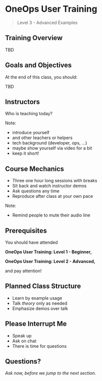 # OneOps User Training

> Level 3 - Advanced Examples


## Training Overview

TBD


## Goals and Objectives

At the end of this class, you should: <!-- .element: class="fragment" -->

TBD


## Instructors

Who is teaching today?

Note:
- introduce yourself
- and other teachers or helpers
- tech background (developer, ops, ...)
- maybe show yourself via video for a bit
- keep it short!


## Course Mechanics

- Three one hour long sessions with breaks
- Sit back and watch instructor demos
- Ask questions any time
- Reproduce after class at your own pace

Note:
- Remind people to mute their audio line


## Prerequisites

You should have attended <!-- .element: class="fragment" -->

__OneOps User Training: Level 1 - Beginner,__ <!-- .element: class="fragment" -->

__OneOps User Training: Level 2 - Advanced,__ <!-- .element: class="fragment" -->

and pay attention! <!-- .element: class="fragment" -->


## Planned Class Structure

- Learn by example usage
- Talk _theory_ only as needed
- Emphasize demos over talk


## Please Interrupt Me

- Speak up
- Ask on chat
- There is time for questions


## Questions? 

<em class="yellow">Ask now, before we jump to the next section.</em>

